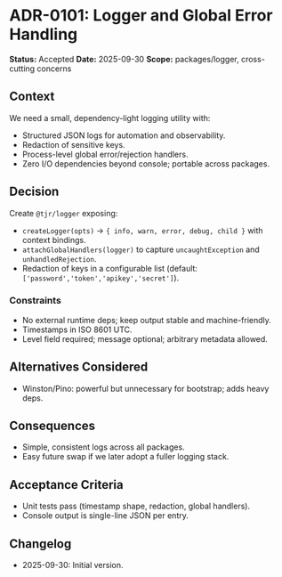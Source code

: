 # ADR-0101: Logger and Global Error Handling

**Status:** Accepted
**Date:** 2025-09-30
**Scope:** packages/logger, cross-cutting concerns

## Context

We need a small, dependency-light logging utility with:

- Structured JSON logs for automation and observability.
- Redaction of sensitive keys.
- Process-level global error/rejection handlers.
- Zero I/O dependencies beyond console; portable across packages.

## Decision

Create `@tjr/logger` exposing:

- `createLogger(opts)` -> `{ info, warn, error, debug, child }` with context bindings.
- `attachGlobalHandlers(logger)` to capture `uncaughtException` and `unhandledRejection`.
- Redaction of keys in a configurable list (default: `['password','token','apikey','secret']`).

### Constraints

- No external runtime deps; keep output stable and machine-friendly.
- Timestamps in ISO 8601 UTC.
- Level field required; message optional; arbitrary metadata allowed.

## Alternatives Considered

- Winston/Pino: powerful but unnecessary for bootstrap; adds heavy deps.

## Consequences

- Simple, consistent logs across all packages.
- Easy future swap if we later adopt a fuller logging stack.

## Acceptance Criteria

- Unit tests pass (timestamp shape, redaction, global handlers).
- Console output is single-line JSON per entry.

## Changelog

- 2025-09-30: Initial version.
